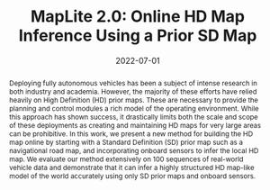 ---
title: "MapLite 2.0: Online HD Map Inference Using a Prior SD Map"
authors:
- Teddy Ort
- Jeffrey M. Walls
- Steven A. Parkison
- Igor Gilitschenski
- Daniela Rus

date: "2022-07-01"

# Schedule page publish date (NOT publication's date).
publishDate: "2022-06-30T00:00:00Z"

doi: ""

# Publication type.
# Legend: 0 = Uncategorized; 1 = Conference paper; 2 = Journal article;
# 3 = Preprint / Working Paper; 4 = Report; 5 = Book; 6 = Book section;
# 7 = Thesis; 8 = Patent
publication_types : ["article-journal"]

# Publication name and optional abbreviated publication name.
publication: "*Robotics and Automation Letters*"
publication_short: "*RA-L*"

abstract: Deploying fully autonomous vehicles has been a subject of intense research in both industry and academia. However, the majority of these efforts have relied heavily on High Definition (HD) prior maps. These are necessary to provide the planning and control modules a rich model of the operating environment. While this approach has shown success, it drastically limits both the scale and scope of these deployments as creating and maintaining HD maps for very large areas can be prohibitive. In this work, we present a new method for building the HD map online by starting with a Standard Definition (SD) prior map such as a navigational road map, and incorporating onboard sensors to infer the local HD map. We evaluate our method extensively on 100 sequences of real-world vehicle data and demonstrate that it can infer a highly structured HD map-like model of the world accurately using only SD prior maps and onboard sensors.


featured: false

# links:
# - name: ""
#   url: ""
url_pdf: publication/202206-ral-maplite2/ral22-maplite2.pdf
url_code: ''
url_dataset: ''
url_poster: ''
url_project: ''
url_slides: ''
url_source: ''
url_video: ''

# Featured image
# To use, add an image named `featured.jpg/png` to your page's folder. 
#image:
#  caption: 'Image credit: [**Unsplash**](https://unsplash.com/photos/jdD8gXaTZsc)'
#  focal_point: ""
#  preview_only: false
---